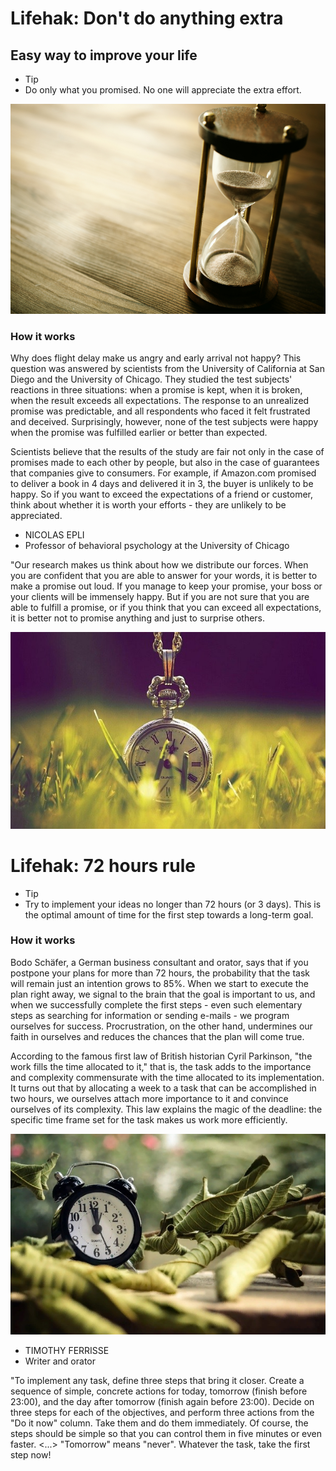 # Lifehak: Don't do anything extra
## Easy way to improve your life

- Tip 
- Do only what you promised. No one will appreciate the extra effort.

![Branching](time.jpg)

### How it works
 
Why does flight delay make us angry and early arrival not happy? This question was answered by scientists from the University of California at San Diego and the University of Chicago. They studied the test subjects' reactions in three situations: when a promise is kept, when it is broken, when the result exceeds all expectations. The response to an unrealized promise was predictable, and all respondents who faced it felt frustrated and deceived. Surprisingly, however, none of the test subjects were happy when the promise was fulfilled earlier or better than expected.

Scientists believe that the results of the study are fair not only in the case of promises made to each other by people, but also in the case of guarantees that companies give to consumers. For example, if Amazon.com promised to deliver a book in 4 days and delivered it in 3, the buyer is unlikely to be happy. So if you want to exceed the expectations of a friend or customer, think about whether it is worth your efforts - they are unlikely to be appreciated.

- NICOLAS EPLI
- Professor of behavioral psychology at the University of Chicago
 
"Our research makes us think about how we distribute our forces. When you are confident that you are able to answer for your words, it is better to make a promise out loud. If you manage to keep your promise, your boss or your clients will be immensely happy. But if you are not sure that you are able to fulfill a promise, or if you think that you can exceed all expectations, it is better not to promise anything and just to surprise others.

![Branching](time1.jpg)

# Lifehak: 72 hours rule

- Tip 
- Try to implement your ideas no longer than 72 hours (or 3 days). This is the optimal amount of time for the first step towards a long-term goal.

### How it works
 
Bodo Schäfer, a German business consultant and orator, says that if you postpone your plans for more than 72 hours, the probability that the task will remain just an intention grows to 85%. When we start to execute the plan right away, we signal to the brain that the goal is important to us, and when we successfully complete the first steps - even such elementary steps as searching for information or sending e-mails - we program ourselves for success. Procrustration, on the other hand, undermines our faith in ourselves and reduces the chances that the plan will come true.

According to the famous first law of British historian Cyril Parkinson, "the work fills the time allocated to it," that is, the task adds to the importance and complexity commensurate with the time allocated to its implementation. It turns out that by allocating a week to a task that can be accomplished in two hours, we ourselves attach more importance to it and convince ourselves of its complexity. This law explains the magic of the deadline: the specific time frame set for the task makes us work more efficiently.

![Branching](time3.jpg)

- TIMOTHY FERRISSE
- Writer and orator
 
"To implement any task, define three steps that bring it closer. Create a sequence of simple, concrete actions for today, tomorrow (finish before 23:00), and the day after tomorrow (finish again before 23:00). Decide on three steps for each of the objectives, and perform three actions from the "Do it now" column. Take them and do them immediately. Of course, the steps should be simple so that you can control them in five minutes or even faster. <...> "Tomorrow" means "never". Whatever the task, take the first step now!
